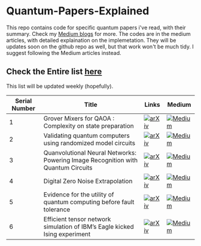 # Quantum-Papers-Explained
This repo contains code for specific quantum papers i've read, with their summary. Check my [Medium blogs](https://medium.com/@_monitsharma) for more.
The codes are in the medium articles, with detailed explaination on the implemetation. They will be updates soon on the github repo as well, but that work won't be much tidy. I suggest following the Medium articles instead.

## Check the Entire list [here](https://medium.com/@_monitsharma/list/quantum-papers-explained-0d2169569685)
This list will be updated weekly (hopefully).

| Serial Number | Title                                         | Links     | Medium                                                                                |
| ------------- | ----------------------------------------- |----------------------------------------------------------------------------------------- |------------------------------------|
| 1             | Grover Mixers for QAOA : Complexity on state preparation  | [![arXiv](https://img.shields.io/badge/arXiv-<COLOR>.svg)](https://arxiv.org/abs/2006.00354) |  [![Medium](https://img.shields.io/badge/Medium-12100E?style=for-the-badge&logo=medium&logoColor=white)](https://medium.com/@_monitsharma/grover-mixers-for-qaoa-shifting-complexity-from-mixer-design-to-state-preparation-6b06ab61723a) |
| 2             | Validating quantum computers using randomized model circuits | [![arXiv](https://img.shields.io/badge/arXiv-<COLOR>.svg)](https://arxiv.org/abs/1811.12926) |  [![Medium](https://img.shields.io/badge/Medium-12100E?style=for-the-badge&logo=medium&logoColor=white)](https://medium.com/@_monitsharma/validating-quantum-computers-using-randomized-model-circuits-quantum-volume-fba055da3c71) |
| 3             |Quanvolutional Neural Networks: Powering Image Recognition with Quantum Circuits| [![arXiv](https://img.shields.io/badge/arXiv-<COLOR>.svg)](https://arxiv.org/abs/1904.04767) |  [![Medium](https://img.shields.io/badge/Medium-12100E?style=for-the-badge&logo=medium&logoColor=white)](https://medium.com/@_monitsharma/quanvolutional-neural-networks-powering-image-recognition-with-quantum-circuits-388e2567fe9) |
| 4             |Digital Zero Noise Extrapolation| [![arXiv](https://img.shields.io/badge/arXiv-<COLOR>.svg)](https://arxiv.org/abs/2005.10921) |  [![Medium](https://img.shields.io/badge/Medium-12100E?style=for-the-badge&logo=medium&logoColor=white)](https://medium.com/@_monitsharma/quanvolutional-neural-networks-powering-image-recognition-with-quantum-circuits-388e2567fe9) |
| 5             |Evidence for the utility of quantum computing before fault tolerance| [![arXiv](https://img.shields.io/badge/arXiv-<COLOR>.svg)](https://www.nature.com/articles/s41586-023-06096-3) |  [![Medium](https://img.shields.io/badge/Medium-12100E?style=for-the-badge&logo=medium&logoColor=white)](https://medium.com/@_monitsharma/quanvolutional-neural-networks-powering-image-recognition-with-quantum-circuits-388e2567fe9) |
| 6             |Efficient tensor network simulation of IBM’s Eagle kicked Ising experiment| [![arXiv](https://img.shields.io/badge/arXiv-<COLOR>.svg)](https://arxiv.org/abs/2306.14887) |  [![Medium](https://img.shields.io/badge/Medium-12100E?style=for-the-badge&logo=medium&logoColor=white)](https://medium.com/@_monitsharma/quanvolutional-neural-networks-powering-image-recognition-with-quantum-circuits-388e2567fe9) |
